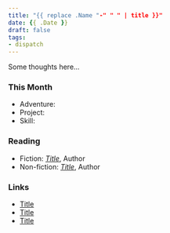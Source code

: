 ```yaml
---
title: "{{ replace .Name "-" " " | title }}"
date: {{ .Date }}
draft: false
tags:
- dispatch
---
```


Some thoughts here...

<!--more-->

### This Month

* Adventure:
* Project:
* Skill:

### Reading

* Fiction: [_Title_][1], Author
* Non-fiction: [_Title_][2], Author

[1]: https://bookshop.org/
[2]: https://bookshop.org/

### Links

* [Title][3]
* [Title][4]
* [Title][5]

[3]: https://example.com/
[4]: https://example.com/
[5]: https://example.com/
